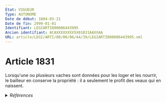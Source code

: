 ```yaml
---
État: VIGUEUR
Type: AUTONOME
Date de début: 1804-03-21
Date de fin: 2999-01-01
Identifiant: LEGIARTI000006443995
Ancien identifiant: ACAXXXXXXXX5X01831AAXXAA
URL: article/LEGI/ARTI/00/00/06/44/39/LEGIARTI000006443995.xml
---
```


<h1>Article 1831</h1>

Lorsqu'une ou plusieurs vaches sont données pour les loger et les nourrir, le
bailleur en conserve la propriété : il a seulement le profit des veaux qui en
naissent.


<details>
  <summary><em>Références</em></summary>

  <h2>Références faites par l'article</h2>
  
  <ul>
    <li>
      CODIFICATION source Loi 1804-03-07
    </li>
    <li>
      CREATION source Loi 1804-03-07 promulguée le 17 mars 1804
    </li>
  </ul>
</details>
